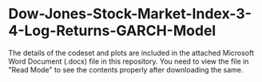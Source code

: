 # Dow-Jones-Stock-Market-Index-3-4-Log-Returns-GARCH-Model

The details of the codeset and plots are included in the attached Microsoft Word Document (.docx) file in this repository. 
You need to view the file in "Read Mode" to see the contents properly after downloading the same.

